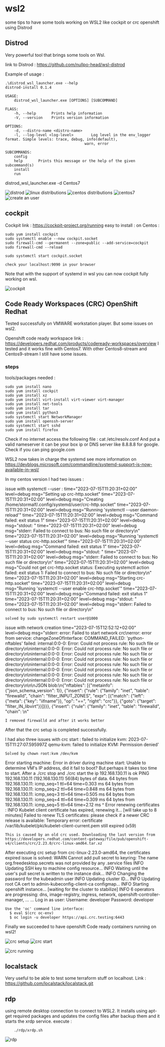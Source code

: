 # wsl2

some tips to have some tools working on WSL2 like cockpit or crc openshift using Distrod

## Distrod

Very powerful tool that brings some tools on Wsl.

link to Distrod : https://github.com/nullpo-head/wsl-distrod

Example of usage :

    .\distrod_wsl_launcher.exe --help
    distrod-install 0.1.4

    USAGE:
        distrod_wsl_launcher.exe [OPTIONS] [SUBCOMMAND]

    FLAGS:
        -h, --help       Prints help information
        -V, --version    Prints version information

    OPTIONS:
        -d, --distro-name <distro-name>
        -l, --log-level <log-level>        Log level in the env_logger format. Simple levels: trace, debug, info(default),
                                        warn, error

    SUBCOMMANDS:
        config
        help       Prints this message or the help of the given subcommand(s)
        install
        run

distrod_wsl_launcher.exe -d Centos7

![distrod](https://github.com/stormalf/wsl2/blob/main/wsl2_distrod.png)
![linux distributions](https://github.com/stormalf/wsl2/blob/main/wsl2_distrod_linux_distributions.png)
![centos distributions](https://github.com/stormalf/wsl2/blob/main/wsl2_distrod_centos.png)
![centos7](https://github.com/stormalf/wsl2/blob/main/wsl2_distrod_centos7.png)
![create an user](https://github.com/stormalf/wsl2/blob/main/wsl2_distrod_user.png)

## cockpit

Cockpit link : https://cockpit-project.org/running
easy to install :
on Centos :

    sudo yum install cockpit
    sudo systemctl enable --now cockpit.socket
    sudo firewall-cmd --permanent --zone=public --add-service=cockpit
    sudo firewall-cmd --reload

    sudo systemctl start cockpit.socket

    check your localhost:9090 in your browser

Note that with the support of systemd in wsl you can now cockpit fully working on wsl.

![cockpit](https://github.com/stormalf/wsl2/blob/main/wsl2_cockpit.png)

## Code Ready Workspaces (CRC) OpenShift Redhat

Tested successfully on VMWARE workstation player. But some issues on wsl2.

Openshift code ready workspace link : https://developers.redhat.com/products/codeready-workspaces/overview
I tested and it works fine with Centos7. With other Centos8-stream and Centos9-stream I still have some issues.

### steps

tools/packages needed :

    sudo yum install nano
    sudo yum install cockpit
    sudo yum install xz
    sudo yum install virt-install virt-viewer virt-manager
    sudo yum install net-tools
    sudo yum install tar
    sudo yum install python3
    sudo systemctl start NetworkManager
    sudo yum install openssh-server
    sudo systemctl start sshd
    sudo yum install firefox

Check if no internet access the following file :
cat /etc/resolv.conf
And put a valid nameserver it can be your box ip or DNS server like 8.8.8.8 for google.
Check if you can ping google.com

WSL2 now takes in charge the systemd see more information on https://devblogs.microsoft.com/commandline/systemd-support-is-now-available-in-wsl/

In my centos version I had two issues :

issue with systemctl --user : 
    time="2023-07-15T11:20:31+02:00" level=debug msg="Setting up crc-http.socket"
    time="2023-07-15T11:20:31+02:00" level=debug msg="Creating /home/stormalf/.config/systemd/user/crc-http.socket"
    time="2023-07-15T11:20:31+02:00" level=debug msg="Running 'systemctl --user daemon-reload'"
    time="2023-07-15T11:20:31+02:00" level=debug msg="Command failed: exit status 1"
    time="2023-07-15T11:20:31+02:00" level=debug msg="stdout: "
    time="2023-07-15T11:20:31+02:00" level=debug msg="stderr: Failed to connect to bus: No such file or directory\n"
    time="2023-07-15T11:20:31+02:00" level=debug msg="Running 'systemctl --user status crc-http.socket'"
    time="2023-07-15T11:20:31+02:00" level=debug msg="Command failed: exit status 1"
    time="2023-07-15T11:20:31+02:00" level=debug msg="stdout: "
    time="2023-07-15T11:20:31+02:00" level=debug msg="stderr: Failed to connect to bus: No such file or directory\n"
    time="2023-07-15T11:20:31+02:00" level=debug msg="Could not get crc-http.socket  status: Executing systemctl action failed:  exit status 1: Failed to connect to bus: No such file or directory\n"
    time="2023-07-15T11:20:31+02:00" level=debug msg="Starting crc-http.socket"
    time="2023-07-15T11:20:31+02:00" level=debug msg="Running 'systemctl --user enable crc-http.socket'"
    time="2023-07-15T11:20:31+02:00" level=debug msg="Command failed: exit status 1"
    time="2023-07-15T11:20:31+02:00" level=debug msg="stdout: "
    time="2023-07-15T11:20:31+02:00" level=debug msg="stderr: Failed to connect to bus: No such file or directory\n"
    
    solved by sudo systemctl restart user@1000


issue with network creation
    time="2023-07-15T12:52:12+02:00" level=debug msg="stderr: error: Failed to start network crc\nerror: error from service: changeZoneOfInterface: COMMAND_FAILED: 'python-nftables' failed: internal:0:0-0: Error: Could not process rule: No such file or directory\n\ninternal:0:0-0: Error: Could not process rule: No such file or directory\n\ninternal:0:0-0: Error: Could not process rule: No such file or directory\n\ninternal:0:0-0: Error: Could not process rule: No such file or directory\n\ninternal:0:0-0: Error: Could not process rule: No such file or directory\n\ninternal:0:0-0: Error: Could not process rule: No such file or directory\n\ninternal:0:0-0: Error: Could not process rule: No such file or directory\n\ninternal:0:0-0: Error: Could not process rule: No such file or directory\n\n\nJSON blob:\n{\"nftables\": [{\"metainfo\": {\"json_schema_version\": 1}}, {\"insert\": {\"rule\": {\"family\": \"inet\", \"table\": \"firewalld\", \"chain\": \"filter_INPUT_ZONES\", \"expr\": [{\"match\": {\"left\": {\"meta\": {\"key\": \"iifname\"}}, \"op\": \"==\", \"right\": \"crc\"}}, {\"goto\": {\"target\": \"filter_IN_libvirt\"}}]}}}, {\"insert\": {\"rule\": {\"family\": \"inet\", \"table\": \"firewalld\", \"chain\": \n"
    
    I removed firewalld and after it works better
    
After that the crc setup is completed successfully.

I had also three issues with crc start :
failed to initialize kvm:
    2023-07-15T11:27:07.595997Z qemu-kvm: failed to initialize KVM: Permission denied'
    
    Solved by chown root:kvm /dev/kvm

Error starting machine: Error in driver during machine start: Unable to determine VM's IP address, did it fail to boot?
    But perhaps it takes too time to start. After a ./crc stop and ./crc start the ip 192.168.130.11 is ok
    PING 192.168.130.11 (192.168.130.11) 56(84) bytes of data.
    64 bytes from 192.168.130.11: icmp_seq=1 ttl=64 time=0.303 ms
    64 bytes from 192.168.130.11: icmp_seq=2 ttl=64 time=0.848 ms
    64 bytes from 192.168.130.11: icmp_seq=3 ttl=64 time=0.505 ms
    64 bytes from 192.168.130.11: icmp_seq=4 ttl=64 time=0.309 ms
    64 bytes from 192.168.130.11: icmp_seq=5 ttl=64 time=2.12 ms
^
Error renewing certificates :
    INFO Kubelet client certificate has expired, renewing it... [will take up to 8 minutes]
    Failed to renew TLS certificates: please check if a newer CRC release is available: Temporary error: certificate /var/lib/kubelet/pki/kubelet-client-current.pem still expired (x59)
    
    This is caused by an old crc used. Downloading the last version from  https://developers.redhat.com/content-gateway/file/pub/openshift-v4/clients/crc/2.23.0/crc-linux-amd64.tar.xz
 
After executing crc setup from crc-linux-2.23.0-amd64, the certificates expired issue is solved: 
    WARN Cannot add pull secret to keyring: The name org.freedesktop.secrets was not provided by any .service files
    INFO Updating SSH key to machine config resource...
    INFO Waiting until the user's pull secret is written to the instance disk...
    INFO Changing the password for the kubeadmin user
    INFO Updating cluster ID...
    INFO Updating root CA cert to admin-kubeconfig-client-ca configmap...
    INFO Starting openshift instance... [waiting for the cluster to stabilize]
    INFO 6 operators are progressing: dns, image-registry, ingress, network, openshift-controller-manager, ...
    ...
    Log in as user:
      Username: developer
      Password: developer
    
    Use the 'oc' command line interface:
      $ eval $(crc oc-env)
      $ oc login -u developer https://api.crc.testing:6443
    
Finally we succeeded to have openshift Code ready containers running on wsl2!


![crc setup](https://github.com/stormalf/wsl2/blob/main/wsl2_crc_setup.png)
![crc start](https://github.com/stormalf/wsl2/blob/main/wsl2_crc_start.png)

![crc running](https://github.com/stormalf/wsl2/blob/main/wsl2_crc_openshift_running.png)



## localstack

Very useful to be able to test some terraform stuff on localhost.
Link : https://github.com/localstack/localstack.git

## rdp

using remote desktop connection to connect to WSL2.
It installs using apt-get required packages and updates the config files after backup them and it starts the xrdp service.
execute :

        ./rdp/xrdp.sh

![rdp](https://github.com/stormalf/wsl2/blob/main/rdp/wsl2_xrdp.png)
